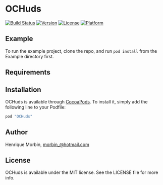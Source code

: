 # OCHuds

[![Build Status](https://www.bitrise.io/app/7ec0bf5890979d97.svg?token=NmBtAaQDDLWCO1EMFy_PMQ&branch=master)](https://www.bitrise.io/app/7ec0bf5890979d97)
[![Version](https://img.shields.io/cocoapods/v/OCHuds.svg?style=flat)](http://cocoapods.org/pods/OCHuds)
[![License](https://img.shields.io/cocoapods/l/OCHuds.svg?style=flat)](http://cocoapods.org/pods/OCHuds)
[![Platform](https://img.shields.io/cocoapods/p/OCHuds.svg?style=flat)](http://cocoapods.org/pods/OCHuds)

## Example

To run the example project, clone the repo, and run `pod install` from the Example directory first.

## Requirements

## Installation

OCHuds is available through [CocoaPods](http://cocoapods.org). To install
it, simply add the following line to your Podfile:

```ruby
pod "OCHuds"
```

## Author

Henrique Morbin, morbin_@hotmail.com

## License

OCHuds is available under the MIT license. See the LICENSE file for more info.
